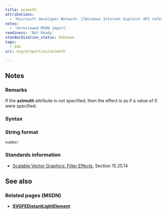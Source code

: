 ```yaml
---
title: azimuth
attributions:
  - 'Microsoft Developer Network: [[Windows Internet Explorer API reference](http://msdn.microsoft.com/en-us/library/ie/hh828809%28v=vs.85%29.aspx) Article]'
notes:
  - 'Unreviewed MSDN import'
readiness: 'Not Ready'
standardization_status: Unknown
tags:
  - SVG
uri: svg/properties/azimuth

---
```

## Notes

### Remarks

If the **azimuth** attribute is not specified, then the effect is as if a value of 0 were specified.

### Syntax

### String format

    number

### Standards information

-   [Scalable Vector Graphics: Filter Effects](http://go.microsoft.com/fwlink/p/?linkid=226062), Section 15.25.14

## See also

### Related pages (MSDN)

-   [**SVGFEDistantLightElement**](/svg/elements/feDistantLight)
